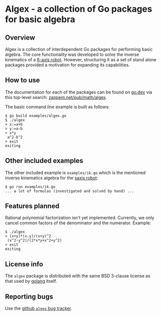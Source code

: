 # Algex - a collection of Go packages for basic algebra

## Overview

Algex is a collection of interdependent Go packages for performing
basic algebra. The core functionality was developed to solve the
inverse kinematics of a [6-axis
robot](https://github.com/tinkerator/saxis). However, structuring it
as a set of stand alone packages provided a motivation for expanding
its capabilities.

## How to use

The documentation for each of the packages can be found on
[go.dev](https://go.dev) via this top-level search:
[zappem.net/pub/math/algex](https://pkg.go.dev/zappem.net/pub/math/algex).

The basic command line example is built as follows:
```
$ go build examples/algex.go
$ ./algex
> x:=a+b
> y:=a-b
> x*y
 a^2-b^2
> exit
exiting
```

## Other included examples

The other included example is `examples/ik.go` which is the mentioned
inverse kinematics algebra for the [saxis
robot](https://github.com/tinkerator/saxis):
```
$ go run examples/ik.go
... a lot of formulas (investigated and solved by hand) ...
```

## Features planned

Rational polynomial factorization isn't yet implemented. Currently, we
only cancel common factors of the denominator and the
numerator. Example:
```
$ ./algex
> (x+y)*(x-y)/(x+y)^2
 (x^2-y^2)/(2*x*y+x^2+y^2)
> exit
exiting
```

## License info

The `algex` package is distributed with the same BSD 3-clause license
as that used by [golang](https://golang.org/LICENSE) itself.

## Reporting bugs

Use the [github `algex` bug
tracker](https://github.com/tinkerator/algex/issues).